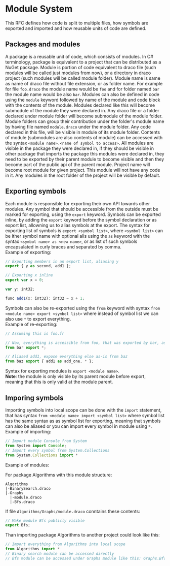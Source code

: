 # Module System
This RFC defines how code is split to multiple files, how symbols are exported and imported and how reusable units of code are defined.  
## Packages and modules
A package is a reusable unit of code, which consists of modules. In C# terminology, package is equivalent to a project that can be distributed as a NuGet package. Module is portion of code equivalent to draco file (such modules will be called just modules from now), or a directory in draco project (such modules will be called module folder). Module name is same as name of draco file without file extension, or as folder name. For example for file `foo.draco` the module name would be `foo` and for folder named `bar` the module name would be also `bar`. Modules can also be defined in code using the `module` keyword followed by name of the module and code block with the contents of the module. Modules declared like this will become submodule of the module they were declared in. Any draco file or a folder declared under module folder will become submodule of the module folder. Module folders can group their contribution under the folder's module name by having file named `module.draco` under the module folder. Any code declared in this file, will be visible in module of its module folder. Contents of module (submodules are also contents of module) can be accessed with the syntax `<module name>.<name of symbol to access>`. All modules are visible in the package they were declared in, if they should be visible in other package that imports the package this modules were declared in, they need to be exported by their parent module to become visible and then they become part of the public api of the parent module. Project name will become root module for given project. This module will not have any code in it. Any modules in the root folder of the project will be visible by default.  
## Exporting symbols
Each module is responsible for exporting their own API towards other modules. Any symbol that should be accessible from the outside must be marked for exporting, using the `export` keyword. Symbols can be exported inline, by adding the `export` keyword before the symbol declaration or as export list, allowning us to alias symbols at the export. The syntax for exporting list of symbols is `export <symbol list>`, where `<symbol list>` can be ither symbol name with optional alis using the `as` keyword with the syntax `<symbol name> as <new name>`, or as list of such symbols encapsulated in curly braces and separated by comma.  
Example of exporting:
```js
// Exporting members in an export list, aliasing y
export { y as second, add1 };

// Exporting x inline
export var x = 0;

var y: int32;

func add1(x: int32): int32 = x + 1;
```
Symbols can also be re-exported using the `from` keyword with syntax `from <module name> export <symbol list>` where instead of symbol list we can also use `*` to export everything.  
Example of re-exporting:
```js
// Assuming this is foo.fr

// Now, everything is accessible from foo, that was exported by bar, as is
from bar export *;

// Aliased add1, expose everything else as-is from baz
from baz export { add1 as add_one, * };
```
Syntax for exporting modules is `export <module name>`.  
**Note**: the module is only visible by its parent module before export, meaning that this is only valid at the module parent.
## Imporing symbols
Importing symbols into local scope can be done with the `import` statement, that has syntax `from <module name> import <symbol list>` where symbol list has the same syntax as as symbol list for exporting, meaning that symbols can also be aliased or you can import every symbol in module using `*`.  
Example of importing:
```js
// Import module Console from System
from System import Console;
// Import every symbol from System.Collections
from System.Collections import *
```
Example of modules:

For package Algorithms with this module structure:
```
Algorithms
|-BinarySearch.draco
|-Graphs
  |-module.draco
  |-Bfs.draco
```  
If file `Algorithms/Graphs/module.draco` conntains these contents:
```js
// Make module Bfs publicly visible
export Bfs;
```
Than importing package Algorithms to another project could look like this:
```js
// Import everything from Algorithms into local scope
from Algorithms import *
// Binary search module can be accessed directly
// Bfs module can be accessed under Graphs module like this: Graphs.Bfs
```
